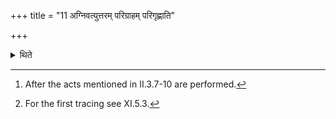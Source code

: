 +++
title = "11 अग्निवत्युत्तरम् परिग्राहम् परिगृह्णाति"

+++

<details><summary>थिते</summary>

11. When there is fire on the altar,[^1] then (the Adhvaryu carries out the second tracing.[^2]  

[^1]: After the acts mentioned in II.3.7-10 are performed.  

[^2]: For the first tracing see XI.5.3.  

</details>
